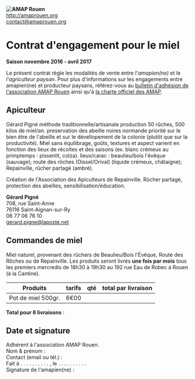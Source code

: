 **![AMAP Rouen](assets/images/logo-amap-rouen-small.png)**  
http://amaprouen.org  
contact@amaprouen.org


# Contrat d'engagement pour le miel
**Saison novembre 2016 - avril 2017**

Le présent contrat règle les modalités de vente entre l'*amapien(ne)* et le *l'agriculteur paysan*.
Pour plus d'informations sur les engagements entre amapien(ne) et producteur paysans, référez-vous au [bulletin d'adhésion de l'association AMAP Rouen](bulletin-adhesion-amap-rouen) ainsi qu'à [la charte officiel des AMAP](http://miramap.org/IMG/pdf/charte_des_amap_mars_2014-2.pdf).

## Apiculteur 
Gérard Pigné méthode traditionnelle/artisanale
production 50 rûches, 500 kilos de miel/an.
preservation des abeille noires normande
priorité sur le bien être de l'abeille et sur le dévellopement de la colonie (plutôt que sur la productivité).
Miel sans équilibrage, goûts, textures et aspect varient en fonction des lieux de récoltes et des saisons (ex. blanc crémeux au primptemps : pissenlit, colza).
lieux/carac : beaulieu/bois l'évêque (sauvage); route des rôches (Oissel/Orival) (liquide crémeux, châtaigne); Repainville, rûcher partagé (ambré).

Création de l'Association des Apiculteurs de Repainville. Rûcher partagé, protection des abeilles, sensibilisation/éducation.


**Gérard Pigné**  
708, rue Saint-Anne  
76116 Saint-Aignan-sur-Ry  
06 77 06 76 10  
gerard.pigne@laposte.net


## Commandes de miel
Miel naturel, provenant des rûchers de Beaulieu/Bois l'Évêque, Route des Rôches ou de Repainville.
Les produits seront livrés **une fois par mois** tous les premiers mercredis de 18h30 à 19h30 au 192 rue Eau de Robec à Rouen (à la Cantine).

Produits           | tarifs  | qté | total par livraison |
-------------------|---------|-----|---------------------|
Pot de miel 500gr. | 6€00    |     |                     |

**Total pour 6 livraisons** :


## Date et signature
Adhérent à l'association AMAP Rouen.  
Nom & prénom :  
Contact (email ou tél.) :  
Fait à . . . . . . . . . . , le . . . . . . . . . .    
Signature de l'amapien(ne) :